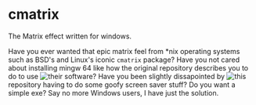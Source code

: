 # cmatrix
The Matrix effect written for windows.

Have you ever wanted that epic matrix feel from *nix operating systems such as BSD's and Linux's iconic `cmatrix` package? Have you not cared about installing mingw 64 like how the original repository describes you to do to use ![their](https://github.com/abishekvashok/cmatrix) software? Have you been slightly dissapointed by ![this](https://github.com/matriex/cmatrix) repository having to do some goofy screen saver stuff? Do you want a simple exe? Say no more Windows users, I have just the solution.